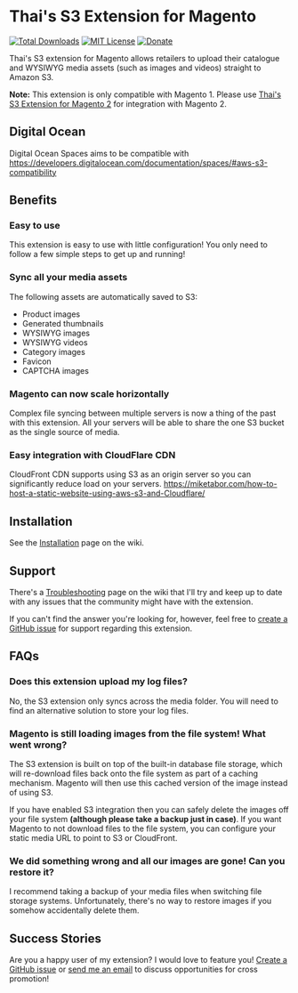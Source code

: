 Thai's S3 Extension for Magento
===============================

[![Total Downloads](https://poser.pugx.org/thaiphan/magento-s3/d/total.svg)](https://packagist.org/packages/thaiphan/magento-s3)
[![MIT License](https://poser.pugx.org/thaiphan/magento-s3/license.svg)](https://packagist.org/packages/thaiphan/magento-s3)
[![Donate](https://img.shields.io/badge/Donate-PayPal-green.svg)](https://www.paypal.me/thaiphan)

Thai's S3 extension for Magento allows retailers to upload their catalogue and WYSIWYG media assets (such as images and videos) straight to Amazon S3.

**Note:** This extension is only compatible with Magento 1. Please use [Thai's S3 Extension for Magento 2](https://github.com/thaiphan/magento2-s3) for integration with Magento 2.

Digital Ocean
--------
Digital Ocean Spaces aims to be compatible with https://developers.digitalocean.com/documentation/spaces/#aws-s3-compatibility

Benefits
--------

### Easy to use

This extension is easy to use with little configuration! You only need to follow a few simple steps to get up and running!

### Sync all your media assets

The following assets are automatically saved to S3:

* Product images
* Generated thumbnails
* WYSIWYG images
* WYSIWYG videos
* Category images
* Favicon
* CAPTCHA images

### Magento can now scale horizontally

Complex file syncing between multiple servers is now a thing of the past with this extension. All your servers will be able to share the one S3 bucket as the single source of media.

### Easy integration with CloudFlare CDN

CloudFront CDN supports using S3 as an origin server so you can significantly reduce load on your servers.
https://miketabor.com/how-to-host-a-static-website-using-aws-s3-and-Cloudflare/

Installation
------------

See the [Installation](https://github.com/thaiphan/magento-s3/wiki/Installation) page on the wiki.

Support
-------

There's a [Troubleshooting](https://github.com/thaiphan/magento-s3/wiki/Troubleshooting) page on the wiki that I'll try and keep up to date with any issues that the community might have with the extension.

If you can't find the answer you're looking for, however, feel free to [create a GitHub issue](https://github.com/thaiphan/magento-s3/issues/new) for support regarding this extension.

FAQs
----

### Does this extension upload my log files?

No, the S3 extension only syncs across the media folder. You will need to find an alternative solution to store your log files.

### Magento is still loading images from the file system! What went wrong?

The S3 extension is built on top of the built-in database file storage, which will re-download files back onto the file system as part of a caching mechanism. Magento will then use this cached version of the image instead of using S3.

If you have enabled S3 integration then you can safely delete the images off your file system **(although please take a backup just in case)**. If you want Magento to not download files to the file system, you can configure your static media URL to point to S3 or CloudFront.

### We did something wrong and all our images are gone! Can you restore it?

I recommend taking a backup of your media files when switching file storage systems. Unfortunately, there's no way to restore images if you somehow accidentally delete them.

Success Stories
---------------

Are you a happy user of my extension? I would love to feature you! [Create a GitHub issue](https://github.com/thaiphan/magento-s3/issues/new) or [send me an email](mailto:thai@outlook.com) to discuss opportunities for cross promotion!
